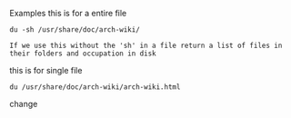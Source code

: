 Examples
this is for a entire 
file
```
du -sh /usr/share/doc/arch-wiki/
```
	If we use this without the 'sh' in a file return a list of files in their folders and occupation in disk


this is for single file
```
du /usr/share/doc/arch-wiki/arch-wiki.html
```
change